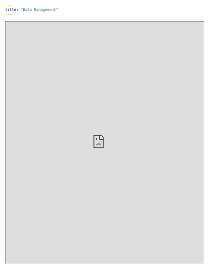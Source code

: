 ```yaml
---
title: "Data Management"
---
```


<iframe src="https://drive.google.com/file/d/1v64Wp7maMITimvknMJfBzoXM-fn1X6CE/preview" width="640" height="780" allow="autoplay"></iframe>